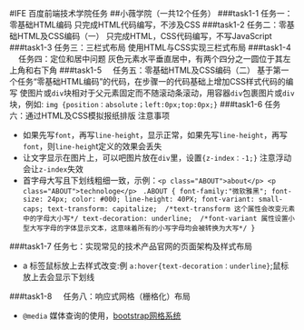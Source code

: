 #IFE 百度前端技术学院任务
##小薇学院（一共12个任务）
###task1-1   任务一：零基础HTML编码
只完成HTML代码编写，不涉及CSS
###task1-2    任务二：零基础HTML及CSS编码（一）
只完成HTML，CSS代码编写，不写JavaScript
###task1-3    任务三：三栏式布局
使用HTML与CSS实现三栏式布局
###task1-4     任务四：定位和居中问题
灰色元素水平垂直居中，有两个四分之一圆位于其左上角和右下角
###task1-5     任务五：零基础HTML及CSS编码（二）
基于第一个任务“零基础HTML编码”的代码，在步骤一的代码基础上增加CSS样式代码的编写
使图片或`div`块相对于父元素固定而不随滚动条滚动，用容器`div`包裹图片或`div`块，例如:
`img {position：absolute；left:0px;top:0px;}`
###task1-6     任务六：通过HTML及CSS模拟报纸排版
注意事项
* 如果先写`font`，再写`line-height`，显示正常，如果先写`line-height`，再写`font`，则`line-heigh`t定义的效果会丢失
* 让文字显示在图片上，可以吧图片放在`div`里，设置`{z-index：-1;}` 注意浮动会让`z-index`失效
* 首字母大写且下划线粗细一致，示例：`<p class="ABOUT">about</p> <p class="ABOUT">technologe</p>`
` .ABOUT {
  font-family:"微软雅黑";
  font-size: 24px;
  color: #000;
  line-height: 40PX;
  font-variant: small-caps;
  text-transform: capitalize;  /*text-transform 这个属性会改变元素中的字母大小写*/
  text-decoration: underline;  /*font-variant 属性设置小型大写字母的字体显示文本，这意味着所有的小写字母均会被转换为大写*/
}`

###task1-7     任务七：实现常见的技术产品官网的页面架构及样式布局
* a 标签鼠标放上去样式改变:例 `a:hover{text-decoration：underline}`;鼠标放上去会显示下划线

###task1-8     任务八：响应式网格（栅格化）布局
* `@media` 媒体查询的使用，[bootstrap网格系统](http://www.w3cschool.cn/bootstrap/bootstrap-v2-grid-system.html)
